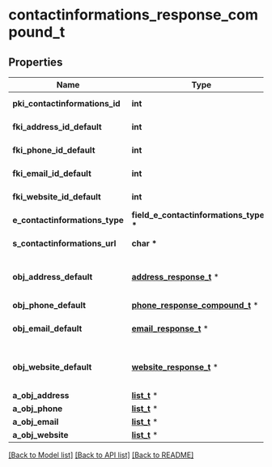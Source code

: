 # contactinformations_response_compound_t

## Properties
Name | Type | Description | Notes
------------ | ------------- | ------------- | -------------
**pki_contactinformations_id** | **int** | The unique ID of the Contactinformations | 
**fki_address_id_default** | **int** | The unique ID of the Address | [optional] 
**fki_phone_id_default** | **int** | The unique ID of the Phone. | [optional] 
**fki_email_id_default** | **int** | The unique ID of the Email | [optional] 
**fki_website_id_default** | **int** | The unique ID of the Website Default | [optional] 
**e_contactinformations_type** | **field_e_contactinformations_type_t \*** |  | 
**s_contactinformations_url** | **char \*** | The url of the Contactinformations | [optional] 
**obj_address_default** | [**address_response_t**](address_response.md) \* | An Address Object and children to create a complete structure | [optional] 
**obj_phone_default** | [**phone_response_compound_t**](phone_response_compound.md) \* |  | [optional] 
**obj_email_default** | [**email_response_t**](email_response.md) \* | An Email Object and children to create a complete structure | [optional] 
**obj_website_default** | [**website_response_t**](website_response.md) \* | A Website Object and children to create a complete structure | [optional] 
**a_obj_address** | [**list_t**](address_response.md) \* |  | 
**a_obj_phone** | [**list_t**](phone_response_compound.md) \* |  | 
**a_obj_email** | [**list_t**](email_response.md) \* |  | 
**a_obj_website** | [**list_t**](website_response.md) \* |  | 

[[Back to Model list]](../README.md#documentation-for-models) [[Back to API list]](../README.md#documentation-for-api-endpoints) [[Back to README]](../README.md)


